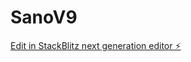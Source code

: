 # SanoV9

[Edit in StackBlitz next generation editor ⚡️](https://stackblitz.com/~/github.com/scoshields/SanoV9)